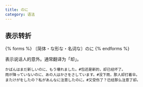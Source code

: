 ```yaml
---
title: のに
category: 语法
---
```


## 表示转折

{% forms %}
〔简体・な形な・名词な〕のに
{% endforms %}

表示说话人的意外。通常翻译为「却」。

```example
かばんはまだ新しいのに、もう壊れました。#包还是新的，却已经坏了。
雨が降っていないのに、あの人はかさをさしています。#没下雨，那人却打着伞。
またけがをしたの？私があんなに注意したのに。#又受伤了？已经那么注意了却。
```
